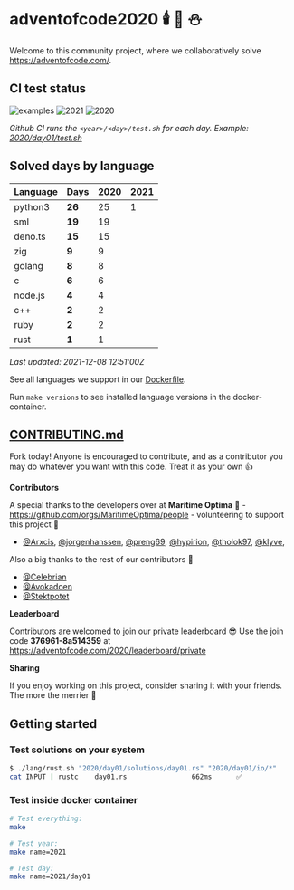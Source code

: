 # adventofcode2020 🕯️ 🎄 ⛄

Welcome to this community project, where we collaboratively solve https://adventofcode.com/.


## CI test status

![examples](https://github.com/Arxcis/adventofcode2020/workflows/examples/badge.svg)
![2021](https://github.com/Arxcis/adventofcode2020/workflows/2021/badge.svg)
![2020](https://github.com/Arxcis/adventofcode2020/workflows/2020/badge.svg)

*Github CI runs the `<year>/<day>/test.sh` for each day. Example: [2020/day01/test.sh](./2020/day01/test.sh)*


## Solved days by language

| Language  |**Days**| 2020 | 2021 |
|-----------|--------|------|------|
| python3   | **26** |  25  |   1  |
| sml       | **19** |  19  |      |
| deno.ts   | **15** |  15  |      |
| zig       | **9**  |  9   |      |
| golang    | **8**  |  8   |      |
| c         | **6**  |  6   |      |
| node.js   | **4**  |  4   |      |
| c++       | **2**  |  2   |      |
| ruby      | **2**  |  2   |      |
| rust      | **1**  |  1   |      |

*Last updated: 2021-12-08 12:51:00Z*

See all languages we support in our [Dockerfile](./Dockerfile).

Run `make versions` to see installed language versions in the docker-container.


## [CONTRIBUTING.md](./CONTRIBUTING.md)

Fork today! Anyone is encouraged to contribute, and as a contributor you may do whatever you want with this code. Treat it as your own :+1:

**Contributors**

A special thanks to the developers over at **Maritime Optima** :ship: - https://github.com/orgs/MaritimeOptima/people - volunteering to support this project :pray:
- [@Arxcis](https://github.com/Arxcis), [@jorgenhanssen](https://github.com/jorgenhanssen), [@preng69](https://github.com/preng69), [@hypirion](https://github.com/hypirion), [@tholok97](https://github.com/tholok97), [@klyve](https://github.com/klyve),

Also a big thanks to the rest of our contributors :tada:
- [@Celebrian](https://github.com/Celebrian)
- [@Avokadoen](https://github.com/Avokadoen)
- [@Stektpotet](https://github.com/Stektpotet)

**Leaderboard**

Contributors are welcomed to join our private leaderboard :sunglasses: Use the join code **376961-8a514359** at https://adventofcode.com/2020/leaderboard/private

**Sharing**

If you enjoy working on this project, consider sharing it with your friends. The more the merrier :santa:

## Getting started

### Test solutions on your system
```sh
$ ./lang/rust.sh "2020/day01/solutions/day01.rs" "2020/day01/io/*"
cat INPUT | rustc    day01.rs                662ms      ✅
```

### Test inside docker container
```sh
# Test everything:
make

# Test year:
make name=2021

# Test day:
make name=2021/day01
```
